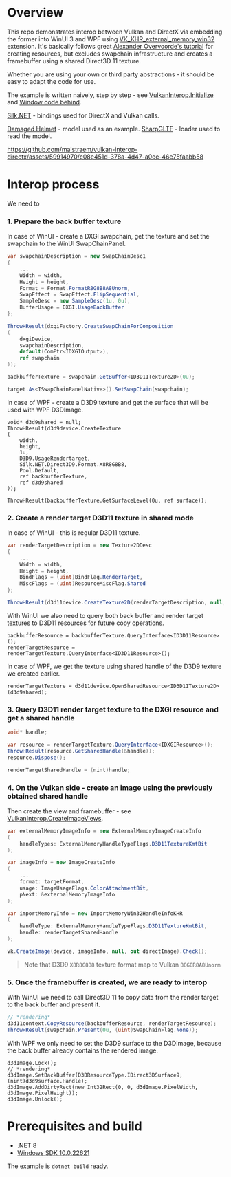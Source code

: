# Overview

This repo demonstrates interop between Vulkan and DirectX via embedding the former into WinUI 3 and WPF using [VK_KHR_external_memory_win32](https://registry.khronos.org/vulkan/specs/1.3-extensions/man/html/VK_KHR_external_memory_win32.html) extension. It's basically follows great [Alexander Overvoorde's tutorial](https://vulkan-tutorial.com) for creating resources, but excludes swapchain infrastructure and creates a framebuffer using a shared Direct3D 11 texture.

Whether you are using your own or third party abstractions - it should be easy to adapt the code for use.

The example is written naively, step by step - see [VulkanInterop.Initialize](source/VulkanInterop.cs#L481) and [Window code behind](samples/MainWindow.xaml.cs).

[Silk.NET](https://github.com/dotnet/Silk.NET) - bindings used for DirectX and Vulkan calls.

[Damaged Helmet](https://sketchfab.com/3d-models/battle-damaged-sci-fi-helmet-pbr-b81008d513954189a063ff901f7abfe4) - model used as an example. [SharpGLTF](https://github.com/vpenades/SharpGLTF) - loader used to read the model.

https://github.com/malstraem/vulkan-interop-directx/assets/59914970/c08e451d-378a-4d47-a0ee-46e75faabb58

# Interop process

We need to

### 1. Prepare the back buffer texture

In case of WinUI - create a DXGI swapchain, get the texture and set the swapchain to the WinUI SwapChainPanel.

```csharp
var swapchainDescription = new SwapChainDesc1
{
    ...
    Width = width,
    Height = height,
    Format = Format.FormatR8G8B8A8Unorm,
    SwapEffect = SwapEffect.FlipSequential,
    SampleDesc = new SampleDesc(1u, 0u),
    BufferUsage = DXGI.UsageBackBuffer
};

ThrowHResult(dxgiFactory.CreateSwapChainForComposition
(
    dxgiDevice,
    swapchainDescription,
    default(ComPtr<IDXGIOutput>),
    ref swapchain
));

backbufferTexture = swapchain.GetBuffer<ID3D11Texture2D>(0u);

target.As<ISwapChainPanelNative>().SetSwapChain(swapchain);
```

In case of WPF - create a D3D9 texture and get the surface that will be used with WPF D3DImage.

```
void* d3d9shared = null;
ThrowHResult(d3d9device.CreateTexture
(
    width,
    height,
    1u,
    D3D9.UsageRendertarget,
    Silk.NET.Direct3D9.Format.X8R8G8B8,
    Pool.Default,
    ref backbufferTexture,
    ref d3d9shared
));

ThrowHResult(backbufferTexture.GetSurfaceLevel(0u, ref surface));
```

### 2. Create a render target D3D11 texture in shared mode

In case of WinUI - this is regular D3D11 texture.

```csharp
var renderTargetDescription = new Texture2DDesc
{
    ...
    Width = width,
    Height = height,
    BindFlags = (uint)BindFlag.RenderTarget,
    MiscFlags = (uint)ResourceMiscFlag.Shared
};

ThrowHResult(d3d11device.CreateTexture2D(renderTargetDescription, null, ref renderTargetTexture));
```

With WinUI we also need to query both back buffer and render target textures to D3D11 resources for future copy operations.

```
backbufferResource = backbufferTexture.QueryInterface<ID3D11Resource>();
renderTargetResource = renderTargetTexture.QueryInterface<ID3D11Resource>();
```

In case of WPF, we get the texture using shared handle of the D3D9 texture we created earlier.

```
renderTargetTexture = d3d11device.OpenSharedResource<ID3D11Texture2D>(d3d9shared);
```

### 3. Query D3D11 render target texture to the DXGI resource and get a shared handle

```csharp
void* handle;

var resource = renderTargetTexture.QueryInterface<IDXGIResource>();
ThrowHResult(resource.GetSharedHandle(&handle));
resource.Dispose();

renderTargetSharedHandle = (nint)handle;
```

### 4. On the Vulkan side - create an image using the previously obtained shared handle

Then create the view and framebuffer - see [VulkanInterop.CreateImageViews](source/VulkanInterop.cs#L271).

```csharp
var externalMemoryImageInfo = new ExternalMemoryImageCreateInfo
(
    handleTypes: ExternalMemoryHandleTypeFlags.D3D11TextureKmtBit
);

var imageInfo = new ImageCreateInfo
(
    ...
    format: targetFormat,
    usage: ImageUsageFlags.ColorAttachmentBit,
    pNext: &externalMemoryImageInfo
);

var importMemoryInfo = new ImportMemoryWin32HandleInfoKHR
(
    handleType: ExternalMemoryHandleTypeFlags.D3D11TextureKmtBit,
    handle: renderTargetSharedHandle
);

vk.CreateImage(device, imageInfo, null, out directImage).Check();
```

> Note that D3D9 `X8R8G8B8` texture format map to Vulkan `B8G8R8A8Unorm`

### 5. Once the framebuffer is created, we are ready to interop

With WinUI we need to call Direct3D 11 to copy data from the render target to the back buffer and present it.

```csharp
// *rendering*
d3d11context.CopyResource(backbufferResource, renderTargetResource);
ThrowHResult(swapchain.Present(0u, (uint)SwapChainFlag.None));
```

With WPF we only need to set the D3D9 surface to the D3DImage, because the back buffer already contains the rendered image.

```
d3dImage.Lock();
// *rendering*
d3dImage.SetBackBuffer(D3DResourceType.IDirect3DSurface9, (nint)d3d9surface.Handle);
d3dImage.AddDirtyRect(new Int32Rect(0, 0, d3dImage.PixelWidth, d3dImage.PixelHeight));
d3dImage.Unlock();
```

# Prerequisites and build

* .NET 8
* [Windows SDK 10.0.22621](https://developer.microsoft.com/en-us/windows/downloads/windows-sdk/)

The example is `dotnet build` ready.
